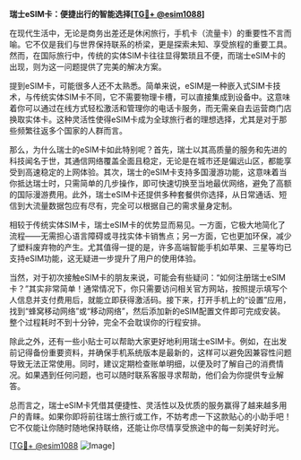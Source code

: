**瑞士eSIM卡：便捷出行的智能选择[[TG💪+ @esim1088](https://t.me/s/esim1088)]**

在现代生活中，无论是商务出差还是休闲旅行，手机卡（流量卡）的重要性不言而喻。它不仅是我们与世界保持联系的桥梁，更是探索未知、享受旅程的重要工具。然而，在国际旅行中，传统的实体SIM卡往往显得繁琐且不便，而瑞士eSIM卡的出现，则为这一问题提供了完美的解决方案。

提到eSIM卡，可能很多人还不太熟悉。简单来说，eSIM是一种嵌入式SIM卡技术，与传统实体SIM卡不同，它不需要物理卡槽，可以直接集成到设备中。这意味着你可以通过在线方式轻松激活和管理你的电话卡服务，而无需亲自去运营商门店换取实体卡。这种灵活性使得eSIM卡成为全球旅行者的理想选择，尤其是对于那些频繁往返多个国家的人群而言。

那么，为什么瑞士的eSIM卡如此特别呢？首先，瑞士以其高质量的服务和先进的科技闻名于世，其通信网络覆盖全面且稳定，无论是在城市还是偏远山区，都能享受到高速稳定的上网体验。其次，瑞士的eSIM卡支持多国漫游功能，这意味着当你抵达瑞士时，只需简单的几步操作，即可快速切换至当地最优网络，避免了高额的国际漫游费用。此外，瑞士eSIM卡还提供多种套餐供你选择，从日常通话、短信到大流量数据包应有尽有，完全可以根据自己的需求量身定制。

相较于传统实体SIM卡，瑞士eSIM卡的优势显而易见。一方面，它极大地简化了流程——无需担心语言障碍或寻找实体卡销售点；另一方面，它也更加环保，减少了塑料废弃物的产生。尤其值得一提的是，许多高端智能手机如苹果、三星等均已支持eSIM功能，这无疑进一步提升了用户的使用体验。

当然，对于初次接触eSIM卡的朋友来说，可能会有些疑问：“如何注册瑞士eSIM卡？”其实非常简单！通常情况下，你只需要访问相关官方网站，按照提示填写个人信息并支付费用后，就能立即获得激活码。接下来，打开手机上的“设置”应用，找到“蜂窝移动网络”或“移动网络”，然后添加新的eSIM配置文件即可完成安装。整个过程耗时不到十分钟，完全不会耽误你的行程安排。

除此之外，还有一些小贴士可以帮助大家更好地利用瑞士eSIM卡。例如，在出发前记得备份重要资料，并确保手机系统版本是最新的，这样可以避免因兼容性问题导致无法正常使用。同时，建议定期检查账单明细，以便及时了解自己的消费情况。如果遇到任何问题，也可以随时联系客服寻求帮助，他们会为你提供专业解答。

总而言之，瑞士eSIM卡凭借其便捷性、灵活性以及优质的服务赢得了越来越多用户的青睐。如果你即将前往瑞士旅行或工作，不妨考虑一下这款贴心的小助手吧！它不仅能让你随时随地保持联络，还能让你尽情享受旅途中的每一刻美好时光。

[[TG💪+ @esim1088](https://t.me/s/esim1088) ![Image](https://i.postimg.cc/4NQfJmqS/Snipaste-2025-05-13-00-14-12.png)]